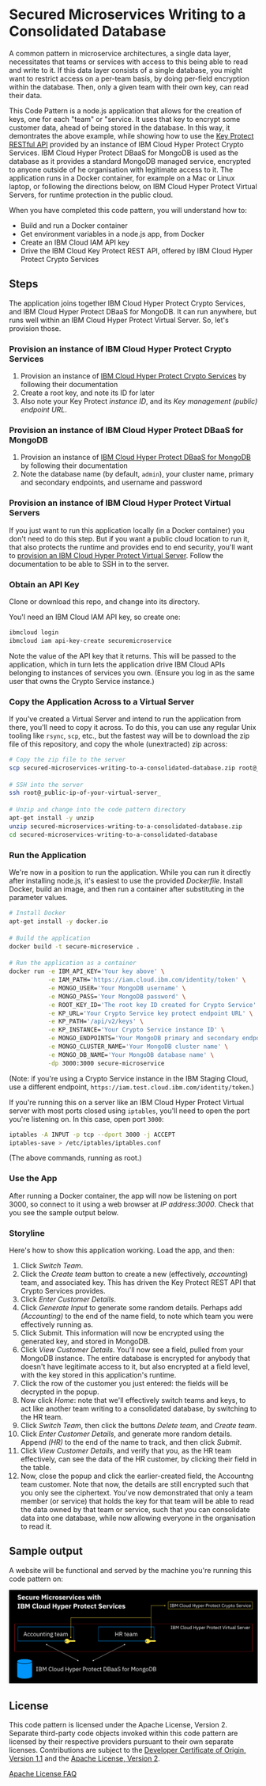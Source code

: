 # Secured Microservices Writing to a Consolidated Database

A common pattern in microservice architectures, a single data layer, necessitates that teams or services with access to this  being able to read and write to it. If this data layer consists of a single database, you might want to restrict access on a per-team basis, by doing per-field encryption within the database. Then, only a given team with their own key, can read their data.

This Code Pattern is a node.js application that allows for the creation of keys, one for each "team" or "service. It uses that key to encrypt some customer data, ahead of being stored in the database. In this way, it demontrates the above example, while showing how to use the [Key Protect RESTful API][key-protect-api] provided by an instance of IBM Cloud Hyper Protect Crypto Services. IBM Cloud Hyper Protect DBaaS for MongoDB is used as the database as it provides a standard MongoDB managed service, encrypted to anyone outside of he organisation with legitimate access to it. The application runs in a Docker container, for example on a Mac or Linux laptop, or following the directions below, on IBM Cloud Hyper Protect Virtual Servers, for runtime protection in the public cloud.

When you have completed this code pattern, you will understand how to:

- Build and run a Docker container
- Get environment variables in a node.js app, from Docker
- Create an IBM Cloud IAM API key
- Drive the IBM Cloud Key Protect REST API, offered by IBM Cloud Hyper Protect Crypto Services


## Steps

The application joins together IBM Cloud Hyper Protect Crypto Services, and IBM Cloud Hyper Protect DBaaS for MongoDB. It can run anywhere, but runs well within an IBM Cloud Hyper Protect Virtual Server. So, let's provision those.


### Provision an instance of IBM Cloud Hyper Protect Crypto Services

1. Provision an instance of [IBM Cloud Hyper Protect Crypto Services][prov-hpcs] by following their documentation
2. Create a root key, and note its ID for later
3. Also note your Key Protect _instance ID_, and its _Key management (public) endpoint URL_.


### Provision an instance of IBM Cloud Hyper Protect DBaaS for MongoDB

1. Provision an instance of [IBM Cloud Hyper Protect DBaaS for MongoDB][prov-dbaas] by following their documentation
2. Note the database name (by default, `admin`), your cluster name, primary and secondary endpoints, and username and password


### Provision an instance of IBM Cloud Hyper Protect Virtual Servers

If you just want to run this application locally (in a Docker container) you don't need to do this step. But if you want a public cloud location to run it, that also protects the runtime and provides end to end security, you'll want to [provision an IBM Cloud Hyper Protect Virtual Server][prov-hpvs]. Follow the documentation to be able to SSH in to the server.

### Obtain an API Key

Clone or download this repo, and change into its directory.

You'l need an IBM Cloud IAM API key, so create one:

```bash
ibmcloud login
ibmcloud iam api-key-create securemicroservice
```

Note the value of the API key that it returns. This will be passed to the application, which in turn lets the application drive IBM Cloud APIs belonging to instances of services you own. (Ensure you log in as the same user that owns the Crypto Service instance.)


### Copy the Application Across to a Virtual Server

If you've created a Virtual Server and intend to run the application from there, you'll need to copy it across. To do this, you can use any regular Unix tooling like `rsync`, `scp`, etc., but the fastest way will be to download the zip file of this repository, and copy the whole (unextracted) zip across:

```bash
# Copy the zip file to the server
scp secured-microservices-writing-to-a-consolidated-database.zip root@_public-ip-of-your-virtual-server_

# SSH into the server
ssh root@_public-ip-of-your-virtual-server_

# Unzip and change into the code pattern directory
apt-get install -y unzip
unzip secured-microservices-writing-to-a-consolidated-database.zip
cd secured-microservices-writing-to-a-consolidated-database
```


### Run the Application

We're now in a position to run the application. While you can run it directly after installing node.js, it's easiest to use the provided _Dockerfile_. Install Docker, build an image, and then run a container after substituting in the parameter values.

```bash
# Install Docker
apt-get install -y docker.io

# Build the application
docker build -t secure-microservice .

# Run the application as a container
docker run -e IBM_API_KEY='Your key above' \
           -e IAM_PATH='https://iam.cloud.ibm.com/identity/token' \
           -e MONGO_USER='Your MongoDB username' \
           -e MONGO_PASS='Your MongoDB password' \
           -e ROOT_KEY_ID='The root key ID created for Crypto Service' \
           -e KP_URL='Your Crypto Service key protect endpoint URL' \
           -e KP_PATH='/api/v2/keys' \
           -e KP_INSTANCE='Your Crypto Service instance ID' \
           -e MONGO_ENDPOINTS='Your MongoDB primary and secondary endpoints (with ports), comma-separated' \
           -e MONGO_CLUSTER_NAME='Your MongoDB cluster name' \
           -e MONGO_DB_NAME='Your MongoDB database name' \
           -dp 3000:3000 secure-microservice
```

(Note: if you're using a Crypto Service instance in the IBM Staging Cloud, use a different endpoint, `https://iam.test.cloud.ibm.com/identity/token`.)

If you're running this on a server like an IBM Cloud Hyper Protect Virtual server with most ports closed using `iptables`, you'll need to open the port you're listening on. In this case, open port `3000`:

```bash
iptables -A INPUT -p tcp --dport 3000 -j ACCEPT
iptables-save > /etc/iptables/iptables.conf 
```

(The above commands, running as root.)


### Use the App

After running a Docker container, the app will now be listening on port 3000, so connect to it using a web browser at _IP address:3000_. Check that you see the sample output below.


### Storyline

Here's how to show this application working. Load the app, and then:

1. Click _Switch Team_.
2. Click the _Create team_ button to create a new (effectively, _accounting_) team, and associated key. This has driven the Key Protect REST API that Crypto Services provides.
3. Click _Enter Customer Details_.
4. Click _Generate Input_ to generate some random details. Perhaps add _(Accounting)_ to the end of the name field, to note which team you were effectively running as.
5. Click Submit. This information will now be encrypted using the generated key, and stored in MongoDB.
6. Click _View Customer Details_. You'll now see a field, pulled from your MongoDB instance. The entire database is encrypted for anybody that doesn't have legitimate access to it, but also encrypted at a field level, with the key stored in this application's runtime.
7. Click the row of the customer you just entered: the fields will be decrypted in the popup.
8. Now click _Home_: note that we'll effectively switch teams and keys, to act like another team writing to a consolidated database, by switching to the HR team.
9. Click _Switch Team_, then click the buttons _Delete team_, and _Create team_.
10. Click _Enter Customer Details_, and generate more random details. Append _(HR)_ to the end of the name to track, and then click _Submit_.
11. Click _View Customer Details_, and verify that you, as the HR team effectively, can see the data of the HR customer, by clicking their field in the table.
12. Now, close the popup and click the earlier-created field, the Accountng team customer. Note that now, the details are still encrypted such that you only see the ciphertext. You've now demonstrated that only a team member (or service) that holds the key for that team will be able to read the data owned by that team or service, such that you can consolidate data into one database, while now allowing everyone in the organisation to read it.


## Sample output

A website will be functional and served by the machine you're running
this code pattern on:

![sample_output](public/architecture.png)


## License

This code pattern is licensed under the Apache License,
Version 2. Separate third-party code objects invoked within this code
pattern are licensed by their respective providers pursuant to their
own separate licenses. Contributions are subject to the [Developer
Certificate of Origin, Version 1.1](https://developercertificate.org/)
and the [Apache License, Version
2](https://www.apache.org/licenses/LICENSE-2.0.txt).

[Apache License
FAQ](https://www.apache.org/foundation/license-faq.html#WhatDoesItMEAN)


[key-protect-api]: https://cloud.ibm.com/apidocs/hs-crypto
[prov-hpcs]: https://cloud.ibm.com/docs/services/hs-crypto?topic=hs-crypto-get-started
[prov-dbaas]: https://cloud.ibm.com/docs/services/hyper-protect-dbaas-for-mongodb?topic=hyper-protect-dbaas-for-mongodb-gettingstarted
[prov-hpvs]: https://cloud.ibm.com/docs/services/hp-virtual-servers?topic=hp-virtual-servers-provision
